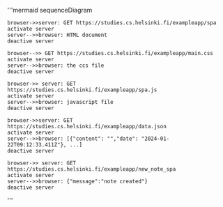 '''mermaid
sequenceDiagram

    browser->>server: GET https://studies.cs.helsinki.fi/exampleapp/spa
    activate server
    server-->>browser: HTML document
    deactive server

    browser-->> GET https://studies.cs.helsinki.fi/exampleapp/main.css
    activate server
    server-->>browser: the ccs file
    deactive server

    browser->> server: GET https://studies.cs.helsinki.fi/exampleapp/spa.js
    activate server
    server-->>browser: javascript file
    deactive server

    browser->>server: GET https://studies.cs.helsinki.fi/exampleapp/data.json
    activate server
    server-->>browser: [{"content": "","date": "2024-01-22T09:12:33.411Z"}, ...]
    deactive server

    browser->> server: GET https://studies.cs.helsinki.fi/exampleapp/new_note_spa
    activate server
    server-->>browser: {"message":"note created"}
    deactive server
'''